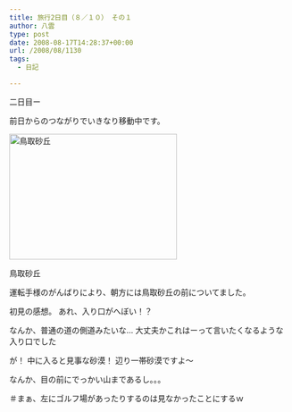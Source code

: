 ```yaml
---
title: 旅行2日目（８／１０） その１
author: 八雲
type: post
date: 2008-08-17T14:28:37+00:00
url: /2008/08/1130
tags:
  - 日記

---
```

二日目ー
  
前日からのつながりでいきなり移動中です。
  


<div id="attachment_1131" style="width: 300px" class="wp-caption alignright">
  <a href="http://201002169486.tmp.que.ne.jp/wp-content/uploads/2008/08/img_00521.jpg"><img aria-describedby="caption-attachment-1131" src="https://obs.maoh.company/yakumoblog/2018/07/img_00521-300x225.jpg" alt="鳥取砂丘" title="鳥取砂丘" width="300" height="225" class="size-medium wp-image-1131" /></a>
  
  <p id="caption-attachment-1131" class="wp-caption-text">
    鳥取砂丘
  </p>
</div>


  
運転手様のがんばりにより、朝方には鳥取砂丘の前についてました。

初見の感想。 あれ、入り口がへぼい！？
  
なんか、普通の道の側道みたいな… 大丈夫かこれはーって言いたくなるような入り口でした
  
が！ 中に入ると見事な砂漠！ 辺り一帯砂漠ですよ～
  
なんか、目の前にでっかい山まであるし。。。
  
＃まぁ、左にゴルフ場があったりするのは見なかったことにするｗ
